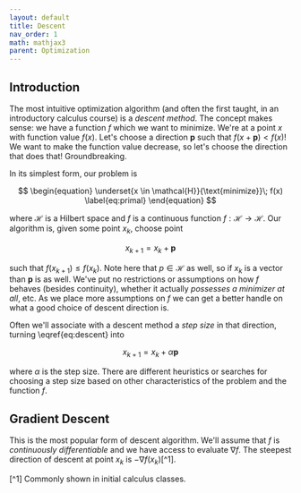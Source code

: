 ```yaml
---
layout: default
title: Descent
nav_order: 1
math: mathjax3
parent: Optimization
---
```


## Introduction
The most intuitive optimization algorithm (and often the first taught, in an introductory calculus course) is a _descent method_. The concept makes sense: we have a function $f$ which we want to minimize. We're at a point $x$ with function value $f(x)$. Let's choose a direction $\mathbf{p}$ such that $f(x + \mathbf{p}) < f(x)$! We want to make the function value decrease, so let's choose the direction that does that! Groundbreaking. 

In its simplest form, our problem is

$$
\begin{equation}
\underset{x \in \mathcal{H}}{\text{minimize}}\; f(x)
\label{eq:primal}
\end{equation}
$$

where $\mathcal{H}$ is a Hilbert space and $f$ is a continuous function $f: \mathcal{H} \to \mathcal{H}$. Our algorithm is, given some point $x_k$, choose point 

$$
\begin{equation}
x_{k+1} = x_k + \mathbf{p}
\label{eq:descent}
\end{equation}
$$

such that $f(x_{k+1}) \leq f(x_k)$. Note here that $p \in \mathcal{H}$ as well, so if $x_k$ is a vector than $\mathbf{p}$ is as well. We've put no restrictions or assumptions on how $f$ behaves (besides continuity), whether it actually _possesses a minimizer at all_, etc. As we place more assumptions on $f$ we can get a better handle on what a good choice of descent direction is.

Often we'll associate with a descent method a _step size_ in that direction, turning \eqref{eq:descent} into

$$
\begin{equation}
x_{k+1} = x_k + \alpha\mathbf{p}
\end{equation}
$$

where $\alpha$ is the step size. There are different heuristics or searches for choosing a step size based on other characteristics of the problem and the function $f$.

## Gradient Descent
This is the most popular form of descent algorithm. We'll assume that $f$ is _continuously differentiable_ and we have access to evaluate $\nabla f$. The steepest direction of descent at point $x_k$ is $-\nabla f(x_k)$[^1].

[^1] Commonly shown in initial calculus classes.